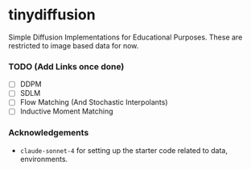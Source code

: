 # tinydiffusion
Simple Diffusion Implementations for Educational Purposes. These are restricted to image based data for now.

### TODO (Add Links once done)
- [ ] DDPM
- [ ] SDLM
- [ ] Flow Matching (And Stochastic Interpolants)
- [ ] Inductive Moment Matching

### Acknowledgements
- `claude-sonnet-4` for setting up the starter code related to data, environments.
